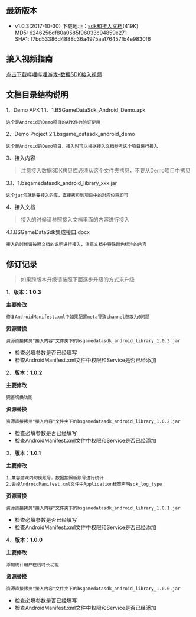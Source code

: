 ## 最新版本

* v1.0.3(2017-10-30) 下载地址：[sdk和接入文档](https://pkg.biligame.com/tool/data-sdk/android/bilibili%E6%B8%B8%E6%88%8F%E6%95%B0%E6%8D%AESDK1.0.3.zip  "Title")(419K)  
  MD5: 6246256df80a0585f96033c94859e271  
  SHA1: f7bd53386d4888c36a4975aa176457fb4e9830f6   

## 接入视频指南

[点击下载哔哩哔哩游戏-数据SDK接入视频](https://pkg.biligame.com/tool/bili-open/video/SDK%E5%BC%95%E5%85%A5%E4%B8%8E%E5%88%9D%E5%A7%8B%E5%8C%96.mp4) 

## 文档目录结构说明
1、Demo APK
1.1、1.BSGameDataSdk_Android_Demo.apk
```
这个是Android的Demo项目的APK作为验证使用
```

2、Demo Project
2.1.bsgame_datasdk_android_demo
```
这个是Android的Demo项目，接入时可以根据接入文档参考这个项目进行接入
```
3、接入内容
>注意接入数据SDK拷贝库必须从这个文件夹拷贝，不要从Demo项目中拷贝

3.1、1.bsgamedatasdk_android_library_xxx.jar
```
这个jar包就是要接入的库，直接拷贝到项目中的对应位置即可
```

4、接入文档
> 接入的时候请参照接入文档里面的内容进行接入

4.1.BSGameDataSdk集成接口.docx
```
接入的时候请按照文档的说明进行接入，注意文档中特殊颜色标注的内容
```

## 修订记录
> 如果跨版本升级请按照下面逐步升级的方式来升级  

1、**版本：1.0.3**  

**主要修改**

```
修复AndroidManifest.xml中如果配置meta导致channel获取为0问题
```
**资源替换**
```
资源直接拷贝"接入内容"文件夹下的bsgamedatasdk_android_library_1.0.3.jar
```
* 检查必填参数是否已经填写  
* 检查AndroidManifest.xml文件中权限和Service是否已经添加  

2、**版本：1.0.2**

**主要修改**

```
完善切换功能
```
**资源替换**
```
资源直接拷贝"接入内容"文件夹下的bsgamedatasdk_android_library_1.0.2.jar
```

* 检查必填参数是否已经填写
* 检查AndroidManifest.xml文件中权限和Service是否已经添加


3、**版本：1.0.1**

**主要修改**

```
1.兼容游戏内切换账号，数据按照新账号进行统计
2.去掉AndroidManifest.xml文件中Application标签声明sdk_log_type
```
**资源替换**
```
资源直接拷贝"接入内容"文件夹下的bsgamedatasdk_android_library_1.0.1.jar
```
* 检查必填参数是否已经填写
* 检查AndroidManifest.xml文件中权限和Service是否已经添加

4、**版本：1.0.0**

**主要修改**

```
添加统计用户在线时长功能
```
**资源替换**
```
资源直接拷贝"接入内容"文件夹下的bsgamedatasdk_android_library_1.0.0.jar
```
* 检查必填参数是否已经填写
* 检查AndroidManifest.xml文件中权限和Service是否已经添加
